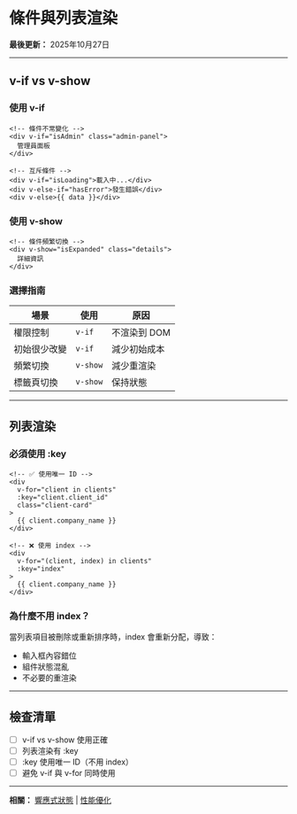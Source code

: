 # 條件與列表渲染

**最後更新：** 2025年10月27日

---

## v-if vs v-show

### 使用 v-if

```vue
<!-- 條件不常變化 -->
<div v-if="isAdmin" class="admin-panel">
  管理員面板
</div>

<!-- 互斥條件 -->
<div v-if="isLoading">載入中...</div>
<div v-else-if="hasError">發生錯誤</div>
<div v-else>{{ data }}</div>
```

### 使用 v-show

```vue
<!-- 條件頻繁切換 -->
<div v-show="isExpanded" class="details">
  詳細資訊
</div>
```

### 選擇指南

| 場景 | 使用 | 原因 |
|------|------|------|
| 權限控制 | `v-if` | 不渲染到 DOM |
| 初始很少改變 | `v-if` | 減少初始成本 |
| 頻繁切換 | `v-show` | 減少重渲染 |
| 標籤頁切換 | `v-show` | 保持狀態 |

---

## 列表渲染

### 必須使用 :key

```vue
<!-- ✅ 使用唯一 ID -->
<div
  v-for="client in clients"
  :key="client.client_id"
  class="client-card"
>
  {{ client.company_name }}
</div>

<!-- ❌ 使用 index -->
<div
  v-for="(client, index) in clients"
  :key="index"
>
  {{ client.company_name }}
</div>
```

### 為什麼不用 index？

當列表項目被刪除或重新排序時，index 會重新分配，導致：
- 輸入框內容錯位
- 組件狀態混亂
- 不必要的重渲染

---

## 檢查清單

- [ ] v-if vs v-show 使用正確
- [ ] 列表渲染有 :key
- [ ] :key 使用唯一 ID（不用 index）
- [ ] 避免 v-if 與 v-for 同時使用

---

**相關：** [響應式狀態](./響應式狀態.md) | [性能優化](../../性能優化/)

